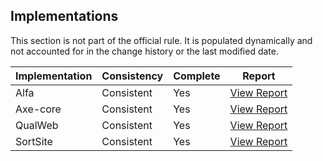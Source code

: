 ## Implementations

This section is not part of the official rule. It is populated dynamically and 
not accounted for in the change history or the last modified date.

| Implementation | Consistency          | Complete | Report
|----------------|----------------------|----------|-------------
| Alfa           | Consistent           | Yes      | [View Report](https://act-rules.github.io/implementation/alfa#id-307n5z)
| Axe-core       | Consistent           | Yes      | [View Report](https://act-rules.github.io/implementation/axe-core#id-307n5z)
| QualWeb        | Consistent           | Yes      | [View Report](https://act-rules.github.io/implementation/qualweb#id-307n5z)
| SortSite       | Consistent           | Yes      | [View Report](https://act-rules.github.io/implementation/sortsite#id-307n5z)
